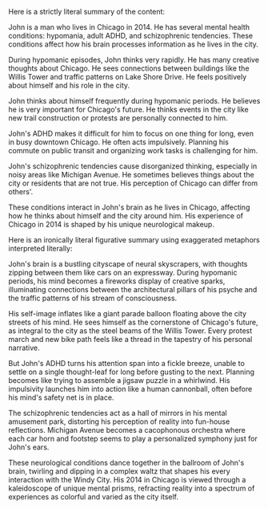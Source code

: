 
Here is a strictly literal summary of the content:

John is a man who lives in Chicago in 2014. He has several mental health conditions: hypomania, adult ADHD, and schizophrenic tendencies. These conditions affect how his brain processes information as he lives in the city.

During hypomanic episodes, John thinks very rapidly. He has many creative thoughts about Chicago. He sees connections between buildings like the Willis Tower and traffic patterns on Lake Shore Drive. He feels positively about himself and his role in the city. 

John thinks about himself frequently during hypomanic periods. He believes he is very important for Chicago's future. He thinks events in the city like new trail construction or protests are personally connected to him.

John's ADHD makes it difficult for him to focus on one thing for long, even in busy downtown Chicago. He often acts impulsively. Planning his commute on public transit and organizing work tasks is challenging for him.

John's schizophrenic tendencies cause disorganized thinking, especially in noisy areas like Michigan Avenue. He sometimes believes things about the city or residents that are not true. His perception of Chicago can differ from others'.

These conditions interact in John's brain as he lives in Chicago, affecting how he thinks about himself and the city around him. His experience of Chicago in 2014 is shaped by his unique neurological makeup.

Here is an ironically literal figurative summary using exaggerated metaphors interpreted literally:

John's brain is a bustling cityscape of neural skyscrapers, with thoughts zipping between them like cars on an expressway. During hypomanic periods, his mind becomes a fireworks display of creative sparks, illuminating connections between the architectural pillars of his psyche and the traffic patterns of his stream of consciousness. 

His self-image inflates like a giant parade balloon floating above the city streets of his mind. He sees himself as the cornerstone of Chicago's future, as integral to the city as the steel beams of the Willis Tower. Every protest march and new bike path feels like a thread in the tapestry of his personal narrative.

But John's ADHD turns his attention span into a fickle breeze, unable to settle on a single thought-leaf for long before gusting to the next. Planning becomes like trying to assemble a jigsaw puzzle in a whirlwind. His impulsivity launches him into action like a human cannonball, often before his mind's safety net is in place.

The schizophrenic tendencies act as a hall of mirrors in his mental amusement park, distorting his perception of reality into fun-house reflections. Michigan Avenue becomes a cacophonous orchestra where each car horn and footstep seems to play a personalized symphony just for John's ears.

These neurological conditions dance together in the ballroom of John's brain, twirling and dipping in a complex waltz that shapes his every interaction with the Windy City. His 2014 in Chicago is viewed through a kaleidoscope of unique mental prisms, refracting reality into a spectrum of experiences as colorful and varied as the city itself.
